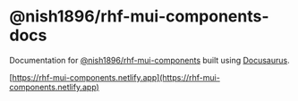 # @nish1896/rhf-mui-components-docs

Documentation for [@nish1896/rhf-mui-components](https://www.npmjs.com/package/@nish1896/rhf-mui-components) built using [Docusaurus](https://docusaurus.io/).

[https://rhf-mui-components.netlify.app](https://rhf-mui-components.netlify.app)
